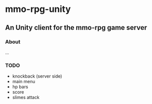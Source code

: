 # mmo-rpg-unity

## An Unity client for the mmo-rpg game server

### About

...

### TODO

- knockback (server side)
- main menu
- hp bars
- score
- slimes attack